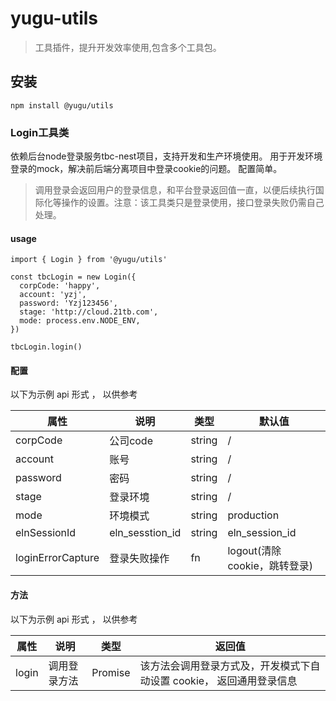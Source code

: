 # yugu-utils
> 工具插件，提升开发效率使用,包含多个工具包。
## 安装

```
npm install @yugu/utils
```

### Login工具类
依赖后台node登录服务tbc-nest项目，支持开发和生产环境使用。
用于开发环境登录的mock，解决前后端分离项目中登录cookie的问题。
配置简单。
> 调用登录会返回用户的登录信息，和平台登录返回值一直，以便后续执行国际化等操作的设置。注意：该工具类只是登录使用，接口登录失败仍需自己处理。

####  usage
```
import { Login } from '@yugu/utils'

const tbcLogin = new Login({
  corpCode: 'happy',
  account: 'yzj',
  password: 'Yzj123456',
  stage: 'http://cloud.21tb.com',
  mode: process.env.NODE_ENV,
})

tbcLogin.login()
```
#### 配置

以下为示例 api 形式 ， 以供参考

| 属性 | 说明  | 类型  | 默认值  |
| --- | ---- | ----- | ----- |
| corpCode | 公司code | string  |  /  |
| account | 账号 | string  |  /  |
| password | 密码 | string  |  /  |
| stage | 登录环境 | string  |  /  |
| mode | 环境模式 | string  |  production  |
| elnSessionId | eln_sesstion_id | string  |  eln_session_id  |
| loginErrorCapture | 登录失败操作 | fn  |  logout(清除cookie，跳转登录)  |

#### 方法

以下为示例 api 形式 ， 以供参考

| 属性 | 说明  | 类型| 返回值|
| --- | ---- | ---- | ---- |
| login | 调用登录方法| Promise |该方法会调用登录方式及，开发模式下自动设置 cookie， 返回通用登录信息|